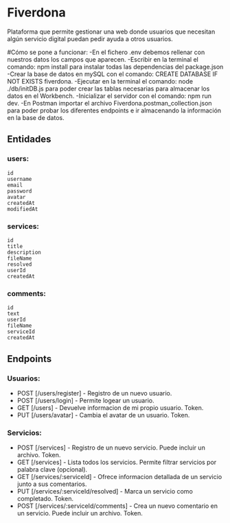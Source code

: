 # Fiverdona

Plataforma que permite gestionar una web donde usuarios que necesitan algún servicio digital puedan pedir ayuda a otros usuarios.

#Cómo se pone a funcionar:
-En el fichero .env debemos rellenar con nuestros datos los campos que aparecen.
-Escribir en la terminal el comando: npm install para instalar todas las dependencias del package.json
-Crear la base de datos en mySQL con el comando: CREATE DATABASE IF NOT EXISTS fiverdona.
-Ejecutar en la terminal el comando: node ./db/initDB.js para poder crear las tablas necesarias para almacenar los datos en el Workbench.
-Inicializar el servidor con el comando: npm run dev.
-En Postman importar el archivo Fiverdona.postman_collection.json para poder probar los diferentes endpoints e ir almacenando la información en la base de datos.

## Entidades

### users:

    id
    username
    email
    password
    avatar
    createdAt
    modifiedAt

### services:

    id
    title
    description
    fileName
    resolved
    userId
    createdAt

### comments:

    id
    text
    userId
    fileName
    serviceId
    createdAt

## Endpoints

### Usuarios:

- POST [/users/register] - Registro de un nuevo usuario.
- POST [/users/login] - Permite logear un usuario.
- GET [/users] - Devuelve informacion de mi propio usuario. Token.
- PUT [/users/avatar] - Cambia el avatar de un usuario. Token.

### Servicios:

- POST [/services] - Registro de un nuevo servicio. Puede incluir un archivo. Token.
- GET [/services] - Lista todos los servicios. Permite filtrar servicios por palabra clave (opcional).
- GET [/services/:serviceId] - Ofrece informacion detallada de un servicio junto a sus comentarios.
- PUT [/services/:serviceId/resolved] - Marca un servicio como completado. Token.
- POST [/services/:serviceId/comments] - Crea un nuevo comentario en un servicio. Puede incluir un archivo. Token.
